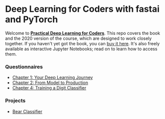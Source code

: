 # Deep Learning for Coders with fastai and PyTorch
Welcome to [__Practical Deep Learning for Coders__](https://course.fast.ai/). This repo covers the book and the 2020 version of the course, which are designed to work closely together. If you haven't yet got the book, you can [buy it here](https://www.amazon.com/Deep-Learning-Coders-fastai-PyTorch/dp/1492045527). It's also freely available as interactive Jupyter Notebooks; read on to learn how to access them.


### Questionnaires
- [Chapter 1: Your Deep Learning Journey](https://github.com/murilogustineli/fast.ai/blob/main/Questionnaires/Ch01-Questionnaire.ipynb)
- [Chapter 2: From Model to Production](https://github.com/murilogustineli/fast.ai/blob/main/Questionnaires/Ch02-Questionnaire.ipynb)
- [Chapter 4: Training a Digit Classifier](https://github.com/murilogustineli/fast.ai/blob/main/Questionnaires/Ch04-Questionnaire.ipynb)

### Projects
- [Bear Classifier](https://github.com/murilogustineli/bear-classifier)
